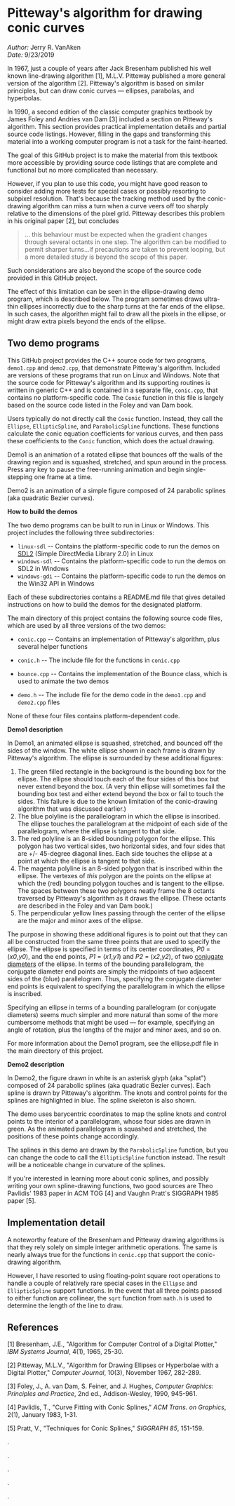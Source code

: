 # Pitteway's algorithm for drawing conic curves
  
_Author:_ Jerry R. VanAken  
_Date:_ 9/23/2019

In 1967, just a couple of years after Jack Bresenham published his well known line-drawing algorithm [1], M.L.V. Pitteway published a more general version of the algorithm [2]. Pitteway's algorithm is based on similar principles, but can draw conic curves — ellipses, parabolas, and hyperbolas.

In 1990, a second edition of the classic computer graphics textbook by James Foley and Andries van Dam [3] included a section on Pitteway's algorithm. This section provides practical implementation details and partial source code listings. However, filling in the gaps and transforming this material into a working computer program is not a task for the faint-hearted.

The goal of this GitHub project is to make the material from this textbook more accessible by providing source code listings that are complete and functional but no more complicated than necessary. 

However, if you plan to use this code, you might have good reason to consider adding more tests for special cases or possibly resorting to subpixel resolution. That's because the tracking method used by the conic-drawing algorithm can miss a turn when a curve veers off too sharply relative to the dimensions of the pixel grid. Pitteway describes this problem in his original paper [2], but concludes 

>... this behaviour must be expected when the gradient changes through several octants in one step. The algorithm can be modified to permit sharper turns...if precautions are taken to prevent looping, but a more detailed study is beyond the scope of this paper.

Such considerations are also beyond the scope of the source code provided in this GitHub project.

The effect of this limitation can be seen in the ellipse-drawing demo program, which is described below. The program sometimes draws ultra-thin ellipses incorrectly due to the sharp turns at the far ends of the ellipse. In such cases, the algorithm might fail to draw all the pixels in the ellipse, or might draw extra pixels beyond the ends of the ellipse.

## Two demo programs

This GitHub project provides the C++ source code for two programs, `demo1.cpp` and `demo2.cpp`, that demonstrate Pitteway's algorithm. Included are versions of these programs that run on Linux and Windows. Note that the source code for Pitteway's algorithm and its supporting routines is written in generic C++ and is contained in a separate file, `conic.cpp`, that contains no platform-specific code. The `Conic` function in this file is largely based on the source code listed in the Foley and van Dam book.

Users typically do not directly call the `Conic` function. Instead, they call the `Ellipse`, `EllipticSpline`, and `ParabolicSpline` functions. These functions calculate the conic equation coefficients for various curves, and then pass these coefficients to the `Conic` function, which does the actual drawing.

Demo1 is an animation of a rotated ellipse that bounces off the walls of the drawing region and is squashed, stretched, and spun around in the process. Press any key to pause the free-running animation and begin single-stepping one frame at a time.

Demo2 is an animation of a simple figure composed of 24 parabolic splines (aka quadratic Bezier curves).

**How to build the demos**

The two demo programs can be built to run in Linux or Windows. This project includes the following three subdirectories:
* `linux-sdl` -- Contains the platform-specific code to run the demos on [SDL2](https://wiki.libsdl.org/FrontPage) (Simple DirectMedia Library 2.0) in Linux
* `windows-sdl` -- Contains the platform-specific code to run the demos on SDL2 in Windows
* `windows-gdi` -- Contains the platform-specific code to run the demos on the Win32 API in Windows

Each of these subdirectories contains a README.md file that gives detailed instructions on how to build the demos for the designated platform.

The main directory of this project contains the following source code files, which are used by all three versions of the two demos:

* `conic.cpp` -- Contains an implementation of Pitteway's algorithm, plus several helper functions

* `conic.h` -- The include file for the functions in `conic.cpp`

* `bounce.cpp` -- Contains the implementation of the Bounce class, which is used to animate the two demos

* `demo.h` -- The include file for the demo code in the `demo1.cpp` and `demo2.cpp` files

None of these four files contains platform-dependent code.

**Demo1 description**

In Demo1, an animated ellipse is squashed, stretched, and bounced off the sides of the window. The white ellipse shown in each frame is drawn by Pitteway's algorithm. The ellipse is surrounded by these additional figures:
1. The green filled rectangle in the background is the bounding box for the ellipse. The ellipse should touch each of the four sides of this box but never extend beyond the box. (A very thin ellipse will sometimes fail the bounding box test and either extend beyond the box or fail to touch the sides. This failure is due to the known limitation of the conic-drawing algorithm that was discussed earlier.)
2. The blue polyline is the parallelogram in which the ellipse is inscribed. The ellipse touches the parallelogram at the midpoint of each side of the parallelogram, where the ellipse is tangent to that side.
3. The red polyline is an 8-sided bounding polygon for the ellipse. This polygon has two vertical sides, two horizontal sides, and four sides that are +/- 45-degree diagonal lines. Each side touches the ellipse at a point at which the ellipse is tangent to that side.
4. The magenta polyline is an 8-sided polygon that is inscribed within the ellipse. The vertexes of _this_ polygon are the points on the ellipse at which the (red) bounding polygon touches and is tangent to the ellipse. The spaces between these two polygons neatly frame the 8 octants traversed by Pitteway's algorithm as it draws the ellipse. (These octants are described in the Foley and van Dam book.)
5. The perpendicular yellow lines passing through the center of the ellipse are the major and minor axes of the ellipse.

The purpose in showing these additional figures is to point out that they can all be constructed from the same three points that are used to specify the ellipse. The ellipse is specified in terms of its center coordinates, _P0_ = (_x0_,_y0_), and the end points, _P1_ = (_x1_,_y1_) and _P2_ = (_x2_,_y2_), of two [conjugate diameters](https://en.wikipedia.org/wiki/Conjugate_diameters) of the ellipse. In terms of the bounding parallelogram, the conjugate diameter end points are simply the midpoints of two adjacent sides of the (blue) parallelogram. Thus, specifying the conjugate diameter end points is equivalent to specifying the parallelogram in which the ellipse is inscribed.

Specifying an ellipse in terms of a bounding parallelogram (or conjugate diameters) seems much simpler and more natural than some of the more cumbersome methods that might be used — for example, specifying an angle of rotation, plus the lengths of the major and minor axes, and so on.

For more information about the Demo1 program, see the ellipse.pdf file in the main directory of this project.

**Demo2 description**

In Demo2, the figure drawn in white is an asterisk glyph (aka "splat") composed of 24 parabolic splines (aka quadratic Bezier curves). Each spline is drawn by Pitteway's algorithm. The knots and control points for the splines are highlighted in blue. The spline skeleton is also shown.

The demo uses barycentric coordinates to map the spline knots and control points to the interior of a parallelogram, whose four sides are drawn in green. As the animated parallelogram is squashed and stretched, the positions of these points change accordingly.

The splines in this demo are drawn by the `ParabolicSpline` function, but you can change the code to call the `EllipticSpline` function instead. The result will be a noticeable change in curvature of the splines.

If you're interested in learning more about conic splines, and possibly writing your own spline-drawing functions, two good sources are Theo Pavlidis' 1983 paper in ACM TOG [4] and Vaughn Pratt's SIGGRAPH 1985 paper [5].

## Implementation detail

A noteworthy feature of the Bresenham and Pitteway drawing algorithms is that they rely solely on simple integer arithmetic operations. The same is nearly always true for the functions in `conic.cpp` that support the conic-drawing algorithm.

However, I have resorted to using floating-point square root operations to handle a couple of relatively rare special cases in the `Ellipse` and `EllipticSpline` support functions. In the event that all three points passed to either function are collinear, the `sqrt` function from `math.h` is used to determine the length of the line to draw.

## References

[1] Bresenham, J.E., "Algorithm for Computer Control of a Digital Plotter," _IBM Systems Journal_, 4(1), 1965, 25-30.

[2] Pitteway, M.L.V., "Algorithm for Drawing Ellipses or Hyperbolae with a Digital Plotter," _Computer Journal_, 10(3), November 1967, 282-289.

[3] Foley, J., A. van Dam, S. Feiner, and J. Hughes, _Computer Graphics: Principles and Practice_, 2nd ed., Addison-Wesley, 1990, 945-961.

[4] Pavlidis, T., "Curve Fitting with Conic Splines," _ACM Trans. on Graphics_, 2(1), January 1983, 1-31.

[5] Pratt, V., "Techniques for Conic Splines," _SIGGRAPH 85_, 151-159.

.

.

.

.

.























